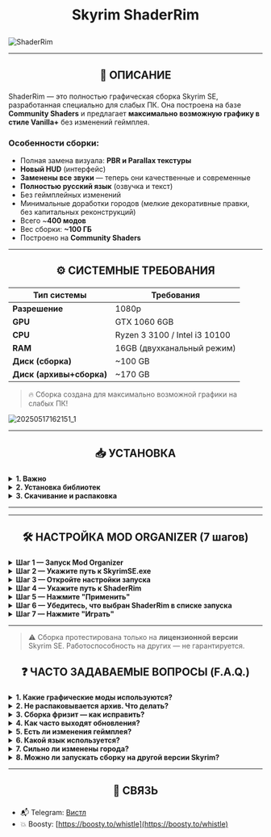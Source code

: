# <p align="center">Skyrim ShaderRim</p>

![ShaderRim](https://github.com/user-attachments/assets/7572a895-ab56-492c-8894-3ed1ec79a8df)

---

## <p align="center">📌 ОПИСАНИЕ</p>

ShaderRim — это полностью графическая сборка Skyrim SE, разработанная специально для слабых ПК. Она построена на базе **Community Shaders** и предлагает **максимально возможную графику в стиле Vanilla+** без изменений геймплея.

### Особенности сборки:
- Полная замена визуала: **PBR и Parallax текстуры**
- **Новый HUD** (интерфейс)
- **Заменены все звуки** — теперь они качественные и современные
- **Полностью русский язык** (озвучка и текст)
- Без геймплейных изменений
- Минимальные доработки городов (мелкие декоративные правки, без капитальных реконструкций)
- Всего ~**400 модов**
- Вес сборки: **~100 ГБ**
- Построено на **Community Shaders**

---

## <p align="center">⚙️ СИСТЕМНЫЕ ТРЕБОВАНИЯ</p>

| Тип системы              | Требования                          |
|--------------------------|--------------------------------------|
| **Разрешение**           | 1080p                                |
| **GPU**                  | GTX 1060 6GB                         |
| **CPU**                  | Ryzen 3 3100 / Intel i3 10100        |
| **RAM**                  | 16GB (двухканальный режим)           |
| **Диск (сборка)**        | ~100 GB                              |
| **Диск (архивы+сборка)** | ~170 GB                              |

> 🔥 Сборка создана для максимально возможной графики на слабых ПК!

![20250517162151_1](https://github.com/user-attachments/assets/9e668bb3-67f9-4325-90c6-512f232d03d8)

---

## <p align="center">📥 УСТАНОВКА</p>

<details>
<summary><b>1. Важно</b></summary>
<p>Версия игры — <b>Skyrim Special Edition 1.5.9.7</b>. На других версиях работать не будет. Никаких модов от Клуба Творчества.</p>
</details>

<details>
<summary><b>2. Установка библиотек</b></summary>
<ol>
<li>Установите <a href="https://aka.ms/vs/17/release/vc_redist.x64.exe">Visual C++ x64</a></li>
<li>Установите <a href="https://dotnet.microsoft.com/en-us/download/dotnet/thank-you/runtime-8.0.5-windows-x64-installer">.NET Runtime v5 desktop x64</a></li>
<li>Установите <b>7-Zip</b> (⚠️ не WinRAR — может повредить файлы)</li>
</ol>
</details>

<details>
<summary><b>3. Скачивание и распаковка</b></summary>
<ol>
<li>Скачайте все архивы из этого поста на бусти: [📦Вот отсюда](https://boosty.to/whistle/posts/8656f7e8-4c1b-4819-b7a9-2a982b399d95?share=post_link)</li>
<li>Убедитесь, что у вас <b>все архивы</b> (4 штуки)</li>
<li>Выделите все архивы и распакуйте их с помощью 7-Zip</li>
<li>Должна появиться папка <b>ShaderRim</b></li>
</ol>
</details>

---

---

## <p align="center">🛠️ НАСТРОЙКА MOD ORGANIZER (7 шагов)</p>

<details>
<summary><b>Шаг 1 — Запуск Mod Organizer</b></summary>
<p>Откройте папку <code>ShaderRim</code> и запустите <b>ModOrganizer.exe</b>.</p>
</details>

<details>
<summary><b>Шаг 2 — Укажите путь к SkyrimSE.exe</b></summary>
<p>Зайдите в настройки (значок ⚙️ сверху) и укажите путь к игре:</p>
<code>ShaderRim\Stock Game\SkyrimSE.exe</code>

<p>❗ Игра уже включена в сборку и находится в папке <code>Stock Game</code></p>

<img width="1920" height="1009" alt="ModOrganizer_qRQ3qzdjbI" src="https://github.com/user-attachments/assets/0be02fd5-ace8-4a0f-84b9-4ea8e75c1011" />
</details>

<details>
<summary><b>Шаг 3 — Откройте настройки запуска</b></summary>
<p>В правом верхнем углу нажмите кнопку <b>"Изменить"</b> рядом с выпадающим списком запуска:</p>

<img width="1138" height="742" alt="explorer_FOKEERBWlw" src="https://github.com/user-attachments/assets/a37bec3c-db92-425b-aed0-858a03f22e53" />
<img width="820" height="592" alt="ModOrganizer_osM2198Oc6" src="https://github.com/user-attachments/assets/89498845-1470-4a35-ba56-66db87000b66" />

</details>

<details>
<summary><b>Шаг 4 — Укажите путь к ShaderRim</b></summary>

<p>В открывшемся окне укажите путь для запуска ShaderRim:</p>

<code>C:\ShaderRim\mods\SKSE\Root\skse64_loader.exe</code>

<img width="1073" height="440" alt="ModOrganizer_sMHMf6BN1B" src="https://github.com/user-attachments/assets/cd87d699-7d6f-4fa6-bea8-cfe7b1b35866" />
</details>

<details>
<summary><b>Шаг 5 — Нажмите "Применить"</b></summary>
<p>Сохраните изменения, нажав <b>Применить</b> и <b>ОК</b>.</p>
</details>

<details>
<summary><b>Шаг 6 — Убедитесь, что выбран ShaderRim в списке запуска</b></summary>
<p>В правом верхнем углу Mod Organizer должен быть выбран пункт <b>ShaderRim</b> (или тот, что вы указали в шаге выше).</p>
</details>

<details>
<summary><b>Шаг 7 — Нажмите "Играть"</b></summary>
<p>Нажмите кнопку <b>Запуск</b>, чтобы начать игру.</p>
</details>

---

> ⚠️ Сборка протестирована только на **лицензионной версии** Skyrim SE. Работоспособность на других — не гарантируется.


## <p align="center">❓ ЧАСТО ЗАДАВАЕМЫЕ ВОПРОСЫ (F.A.Q.)</p>

<details>
<summary><b>1. Какие графические моды используются?</b></summary>
<ul>
<li><b>Community Shaders</b> (GitHub версия)</li>
<li><b>Window Shadows Ultimate</b> — тени от окон в интерьерах</li>
<li><b>Nature of the Wildlands PBR</b> — деревья и растительность</li>
<li><b>Flora PBR</b> — трава и растения</li>
</ul>
</details>

<details>
<summary><b>2. Не распаковывается архив. Что делать?</b></summary>
<p>Попробуйте:</p>
<ul>
<li>Скачать архив заново</li>
<li>Проверить наличие свободного места на диске</li>
<li>Переустановить <b>7-Zip</b> и использовать только его</li>
</ul>
</details>

<details>
<summary><b>3. Сборка фризит — как исправить?</b></summary>
<p>Рекомендуется поставить файл подкачки размером <b>40 ГБ</b>, даже при наличии 16 ГБ ОЗУ.</p>
</details>

<details>
<summary><b>4. Как часто выходят обновления?</b></summary>
<p>Обновления — по мере обновления <b>Community Shaders</b>.</p>
</details>

<details>
<summary><b>5. Есть ли изменения геймплея?</b></summary>
<p>Нет. Геймплей полностью <b>ванильный</b>.</p>
</details>

<details>
<summary><b>6. Какой язык используется?</b></summary>
<p><b>Полностью русская озвучка и текст</b>.</p>
</details>

<details>
<summary><b>7. Сильно ли изменены города?</b></summary>
<p>Изменения — только <b>декоративные</b>. Капитальных реконструкций нет.</p>
</details>

<details>
<summary><b>8. Можно ли запускать сборку на другой версии Skyrim?</b></summary>
<p>Нет. Только версия <b>1.5.9.7</b>.</p>
</details>

---

## <p align="center">🧾 СВЯЗЬ</p>

- 📬 Telegram: [Вистл](https://t.me/Whistle69)  
- 💥 Boosty: [https://boosty.to/whistle](https://boosty.to/whistle)
